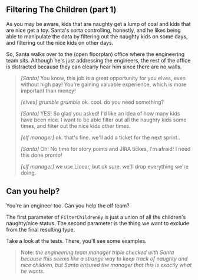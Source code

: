 ## Filtering The Children (part 1)

As you may be aware, kids that are naughty get a lump of coal and kids that are nice get a toy. Santa's sorta controlling, honestly, and he likes being able to manipulate the data by filtering out the naughty kids on some days, and filtering out the nice kids on other days.

So, Santa walks over to the (open floorplan) office where the engineering team sits. Although he's just addressing the engineers, the rest of the office is distracted because they can clearly hear him since there are no walls.

> _\[Santa\]_ You know, this job is a great opportunity for you elves, even without high pay! You're gaining valuable experience, which is more important than money!
>
> _\[elves\]_ _grumble grumble_ ok. cool. do you need something?
>
>  _\[Santa\]_ YES! So glad you asked! I'd like an idea of how many kids have been nice. I want to be able filter out all the naughty kids some times, and filter out the nice kids other times.
>
> _\[elf manager\]_ ok. that's fine. we'll add a ticket for the next sprint..
>
>  _\[Santa\]_ Oh! No time for story points and JIRA tickes, I'm afraid! I need this done _pronto!_
>
> _\[elf manager\]_ we use Linear, but ok sure. we'll drop everything we're doing.

## Can you help?

You're an engineer too. Can you help the elf team?

The first parameter of `FilterChildrenBy` is just a union of all the children's naughty/nice status. The second parameter is the thing we want to exclude from the final resulting type.

Take a look at the tests. There, you'll see some examples.

> Note:
> _the engineering team manager triple checked with Santa because this seems like a strange way to keep track of naughty and nice children, but Santa ensured the manager that this is exactly what he wants._